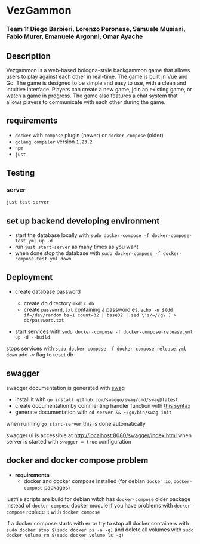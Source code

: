 # VezGammon
### Team 1: Diego Barbieri, Lorenzo Peronese, Samuele Musiani, Fabio Murer, Emanuele Argonni, Omar Ayache 
## Description

Vezgammon is a web-based bologna-style backgammon game that allows users to play against each other in real-time. The game is built in Vue and Go. The game is designed to be simple and easy to use, with a clean and intuitive interface. Players can create a new game, join an existing game, or watch a game in progress. The game also features a chat system that allows players to communicate with each other during the game.


## requirements

- `docker` with `compose` plugin (newer) or  `docker-compose` (older)
- `golang compiler` version `1.23.2`
- `npm`
- `just`

## Testing 

### server 

```bash
just test-server
```

## set up backend developing environment

- start the database locally with `sudo docker-compose -f docker-compose-test.yml up -d`
- run `just start-server` as many times as you want
- when done stop the database with `sudo docker-compose -f docker-compose-test.yml down`


## Deployment

- create database password
    - create db directory `mkdir db`
    - create `password.txt` containing a password es. `echo -n $(dd if=/dev/random bs=1 count=32 | base32 | sed \'s/=//g\') > db/password.txt` 

- start services with `sudo docker-compose -f docker-compose-release.yml up -d --build`

stops services with `sudo docker-compose -f docker-compose-release.yml down` add `-v` flag to reset db

## swagger

swagger documentation is generated with [swag](https://github.com/swaggo/swag)

- install it with `go install github.com/swaggo/swag/cmd/swag@latest`
- create documentation by commenting handler function with [this syntax](https://github.com/swaggo/swag?tab=readme-ov-file#declarative-comments-format)
- generate documentation with `cd server && ~/go/bin/swag init`

when running `go start-server` this is done automatically

swagger ui is accessible at [http://localhost:8080/swagger/index.html](http://localhost:8080/swagger/index.html) when server is started with `swagger = true` configuration

## docker and docker compose problem

- __requirements__
    - docker and docker compose installed (for debian `docker.io`, `docker-compose` packages)

justfile scripts are build for debian witch has `docker-compose` older package instead of `docker compose` docker module
if you have problems with `docker-compose` replace it with `docker compose`

if a docker compose starts with error try to stop all docker containers with `sudo docker stop $(sudo docker ps -a -q)` and delete all volumes with `sudo docker volume rm $(sudo docker volume ls -q)`